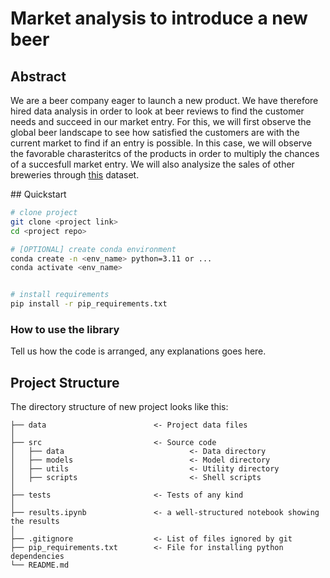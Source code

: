 
# Market analysis to introduce a new beer

## Abstract

We are a beer company eager to launch a new product. We have therefore hired data analysis in order to look at beer reviews to find the customer needs and succeed in our market entry. For this, we will first observe the global beer landscape to see how satisfied the customers are with the current market to find if an entry is possible. In this case, we will observe the favorable charasteritcs of the products in order to multiply the chances of a succesfull market entry. We will also analysize the sales of other breweries through [this]([url](https://www.kaggle.com/datasets/ankurnapa/brewery-operations-and-market-analysis-dataset)) dataset.

## Quickstart

```bash
# clone project
git clone <project link>
cd <project repo>

# [OPTIONAL] create conda environment
conda create -n <env_name> python=3.11 or ...
conda activate <env_name>


# install requirements
pip install -r pip_requirements.txt
```



### How to use the library
Tell us how the code is arranged, any explanations goes here.



## Project Structure

The directory structure of new project looks like this:

```
├── data                        <- Project data files
│
├── src                         <- Source code
│   ├── data                            <- Data directory
│   ├── models                          <- Model directory
│   ├── utils                           <- Utility directory
│   ├── scripts                         <- Shell scripts
│
├── tests                       <- Tests of any kind
│
├── results.ipynb               <- a well-structured notebook showing the results
│
├── .gitignore                  <- List of files ignored by git
├── pip_requirements.txt        <- File for installing python dependencies
└── README.md
```

